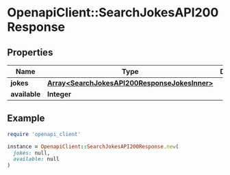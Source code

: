 # OpenapiClient::SearchJokesAPI200Response

## Properties

| Name | Type | Description | Notes |
| ---- | ---- | ----------- | ----- |
| **jokes** | [**Array&lt;SearchJokesAPI200ResponseJokesInner&gt;**](SearchJokesAPI200ResponseJokesInner.md) |  | [optional] |
| **available** | **Integer** |  | [optional] |

## Example

```ruby
require 'openapi_client'

instance = OpenapiClient::SearchJokesAPI200Response.new(
  jokes: null,
  available: null
)
```

